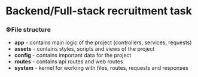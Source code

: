 # Backend/Full-stack recruitment task

### ⚙️File structure

- **app** - contains main logic of the project (controllers, services, requests)
- **assets** - contains styles, scripts and views of the project 
- **config** - contains important data for the project
- **routes** - contains api routes and web routes
- **system** - kernel for working with files, routes, requests and responses